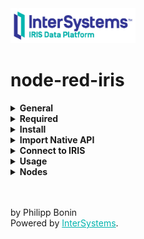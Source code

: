 
<img src="/src/InterSystemsLogo.png" width = "200">
<h1>node-red-iris</h1>
<details>
    <summary><b>General</b></summary>
    <p>
       An interface for <a href = 'https://nodered.org/'>Node-Red</a> to <a href = 'https://www.intersystems.com/data-platform/'>InterSystems IRIS Data Platform</a>. 
    </p>
</details>

<details>
    <summary><b>Required</b></summary>
    <p>
        <ul>
            <li><a href="https://docs.intersystems.com/irislatest/csp/docbook/DocBook.UI.Page.cls?KEY=PAGE_nodejs_native">Native API</a> installed in Node-Red.</li>
            <li><a href = "https://github.com/phil1436/node-red-iris/tree/master/ObjectScript">Node.IRISInterface</a> (v 1.0) class installed in Intersystems IRIS and mapped to Namespace     <b>%ALL</b>.</li>
        </ul>
    </p>
</details>

<details>
    <summary><b>Install</b></summary>
    <p>
       Either use the <i>Node-RED Menu - Manage Palette - Install</i>, or run the following command in your Node-Red user directory - typically <code>~/.node-red</code>

```shell
npm i node-red-iris
``` 
    
</p>
</details>

<details>
    <summary><b>Import Native API</b></summary>
    <p>
        In <code>~/.node-red/settings.js</code> add module in <code>functionGlobalContext</code>!
        
<pre>
functionGlobalContext: {
    iris:require('C:/InterSystems/IRIS/dev/nodejs/intersystems-iris-native')
}
</pre>
</p>
</details>

<details>  
    <summary><b>Connect to IRIS</b></summary>
    <p>
        Set connection properties via the node properties. The Node will build a connection when you deploy and will hold that connection up until you redeploy or disconnect manually.
    </p>
        <img src = "/src/NodeProps.png">
</details>

<details>  
    <summary><b>Usage</b></summary>
    <p>
        Pass the SQL statement as a string in the <b>msg.data</b> field and the nodes will parameterize the statement itself.
    </p>
<pre>
msg.data = "SELECT * FROM NodeREd.Person WHERE Age >= 42 AND Name = 'Max' "
</pre>
Or parameterize statement:
<pre>
msg.data = { 
    "sql": "SELECT * FROM NodeREd.Person WHERE Age >= ? AND Name = ? ",
    "values": [42, "Max"]
}
</pre>
</details>

<details>
    <summary><b>Nodes</b></summary>
    <p>
        <ul>
            <li><b>IRIS</b>: A Node for executing SQL-Statements in Intersystems IRIS.</li>
            <li><b>IRIS_CREATE</b>: Creates a class in Intersystems IRIS.</li>
            <li><b>IRIS_DELETE_CLASS</b>: Deletes a class in Intersystems IRIS.</li>
            <li><b>IRIS_INSERT</b>: A Node for only SQL-INSERT-Statements. Can also generate the class, if it does not already exists, based on the statement.</li>
            <li><b>IRIS_OO</b>: Can insert a hierarchical JSON-Object.</li>
        </ul>
    </p>
    <img src = "/src/NodesOverview.png">

<p> See Node description for further informations.</p>
</details>

<br>
<br>
<p >by Philipp Bonin<br>Powered by <a href= "https://www.intersystems.com/" style="color: #00b4ae">InterSystems</a>.</p>